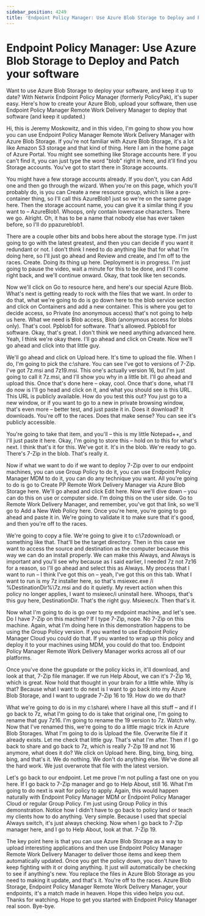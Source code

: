 ```yaml
---
sidebar_position: 4249
title: 'Endpoint Policy Manager: Use Azure Blob Storage to Deploy and Patch your software'
---
```


# Endpoint Policy Manager: Use Azure Blob Storage to Deploy and Patch your software

Want to use Azure Blob Storage to deploy your software, and keep it up to date? With Netwrix Endpoint Policy Manager (formerly PolicyPak), it's super easy. Here's how to create your Azure Blob, upload your software, then use Endpoint Policy Manager Remote Work Delivery Manager to deploy that software (and keep it updated.)

Hi, this is Jeremy Moskowitz, and in this video, I'm going to show you how you can use Endpoint Policy Manager Remote Work Delivery Manager with Azure Blob Storage. If you're not familiar with Azure Blob Storage, it's a lot like Amazon S3 storage and that kind of thing. Here I am in the home page of Azure Portal. You might see something like Storage accounts here. If you can't find it, you can just type the word "blob" right in here, and it'll find you Storage accounts. You've got to start there in Storage accounts.

You might have a few storage accounts already. If you don't, you can Add one and then go through the wizard. When you're on this page, which you'll probably do, is you can Create a new resource group, which is like a pre- container thing, so I'll call this AzureBlob1 just so we're on the same page here. Then the storage account name, you can give it a similar thing if you want to – AzureBlob1. Whoops, only contain lowercase characters. There we go. Alright. Oh, it has to be a name that nobody else has ever taken before, so I'll do ppazureblob1.

There are a couple other bits and bobs here about the storage type. I'm just going to go with the latest greatest, and then you can decide if you want it redundant or not. I don't think I need to do anything like that for what I'm doing here, so I'll just go ahead and Review and create, and I'm off to the races. Create. Doing its thing up here. Deployment is in progress. I'm just going to pause the video, wait a minute for this to be done, and I'll come right back, and we'll continue onward. Okay, that took like ten seconds.

Now we'll click on Go to resource here, and here's our special Azure Blob. What's next is getting ready to rock with the files that we want. In order to do that, what we're going to do is go down here to the blob service section and click on Containers and add a new container. This is where you get to decide access, so Private (no anonymous access) that's not going to help us here. What we need is Blob access, Blob (anonymous access for blobs only). That's cool. Ppblob1 for software. That's allowed. Ppblob1 for software. Okay, that's great. I don't think we need anything advanced here. Yeah, I think we're okay there. I'll go ahead and click on Create. Now we'll go ahead and click into that little guy.

We'll go ahead and click on Upload here. It's time to upload the file. When I do, I'm going to pick the c:\share. You can see I've got to versions of 7-Zip. I've got 7z.msi and 7z19.msi. This one's actually version 16, but I'm just going to call it 7z.msi, and I'll show you why in a little bit. I'll go ahead and upload this. Once that's done here – okay, cool. Once that's done, what I'll do now is I'll go head and click on it, and what you should see is this URL. This URL is publicly available. How do you test this out? You just go to a new window, or if you want to go to a new in private browsing window, that's even more – better test, and just paste it in. Does it download? It downloads. You're off to the races. Does that make sense? You can see it's publicly accessible.

You're going to take that item, and you'll – this is my little Notepad++, and I'll just paste it here. Okay, I'm going to store this – hold on to this for what's next. I think that's it for this. We've got it. It's in the blob. We're ready to go. There's 7-Zip in the blob. That's really it.

Now if what we want to do if we want to deploy 7-Zip over to our endpoint machines, you can use Group Policy to do it, you can use Endpoint Policy Manager MDM to do it, you can do any technique you want. All you're going to do is go to Create PP Remote Work Delivery Manager via Azure Blob Storage here. We'll go ahead and click Edit here. Now we'll dive down – you can do this on use or computer side. I'm doing this on the user side. Go to Remote Work Delivery Manager, and remember, you've got that link, so we'll go to Add a New Web Policy here. Once you're here, you're going to go ahead and paste it in. We're going to validate it to make sure that it's good, and then you're off to the races.

We're going to copy a file. We're going to give it to c:\7zdownload\ or something like that. That'll be the target directory. Then in this case we want to access the source and destination as the computer because this way we can do an install properly. We can make this Always, and Always is important and you'll see why because as I said earlier, I needed 7z not 7z16 for a reason, so I'll go ahead and select this as Always. My process that I want to run – I think I've got this on – yeah, I've got this on this tab. What I want to run is my 7z installer here, so that's msiexec.exe /i %DestinationDir%\7z.msi and do it quietly. My revert action when this policy no longer applies, I want to msiexec/i uninstall here. Whoops, that's this guy here, DestinationDir. That's the right guy. Msiexec/x. Then that's it.

Now what I'm going to do is go over to my endpoint machine, and let's see. Do I have 7-Zip on this machine? If I type 7-Zip, nope. No 7-Zip on this machine. Again, what I'm doing here in this demonstration happens to be using the Group Policy version. If you wanted to use Endpoint Policy Manager Cloud you could do that. If you wanted to wrap up this policy and deploy it to your machines using MDM, you could do that too. Endpoint Policy Manager Remote Work Delivery Manager works across all of our platforms.

Once you've done the gpupdate or the policy kicks in, it'll download, and look at that, 7-Zip file manager. If we run Help About, we can it's 7-Zip 16, which is great. Now hold that thought in your brain for a little while. Why is that? Because what I want to do next is I want to go back into my Azure Blob Storage, and I want to upgrade 7-Zip 16 to 19. How do we do that?

What we're going to do is in my c:\share\ where I have all this stuff – and if I go back to 7z, what I'm going to do is take that original one, I'm going to rename that guy 7z16. I'm going to rename the 19 version to 7z. Watch why. Now that I've renamed this, we're going to do a little magic trick in Azure Blob Storages. What I'm going to do is Upload the file. Overwrite file if it already exists. Let me check that little guy. That's what I'm after. Then if I go back to share and go back to 7z, which is really 7-Zip 19 and not 16 anymore, what does it do? We click on Upload here. Bing, bing, bing, bing, bing, and that's it. We do nothing. We don't do anything else. We've done all the hard work. We just overwrote that file with the latest version.

Let's go back to our endpoint. Let me prove I'm not pulling a fast one on you here. If I go back to 7-Zip manager and go to Help About, still 16. What I'm going to do next is wait for policy to apply. Again, this would happen naturally with Endpoint Policy Manager MDM or Endpoint Policy Manager Cloud or regular Group Policy. I'm just using Group Policy in this demonstration. Notice how I didn't have to go back to policy land or teach my clients how to do anything. Very simple. Because I used that special Always switch, it's just always checking. Now when I go back to 7-Zip manager here, and I go to Help About, look at that. 7-Zip 19.

The key point here is that you can use Azure Blob Storage as a way to upload interesting applications and then use Endpoint Policy Manager Remote Work Delivery Manager to deliver those items and keep them automatically updated. Once you get the policy down, you don't have to keep fighting with it or doing anything. It just will automatically be checking to see if anything's new. You replace the files in Azure Blob Storage as you need to making it update, and that's it. You're off to the races. Azure Blob Storage, Endpoint Policy Manager Remote Work Delivery Manager, your endpoints, it's a match made in heaven. Hope this video helps you out. Thanks for watching. Hope to get you started with Endpoint Policy Manager real soon. Bye-bye.